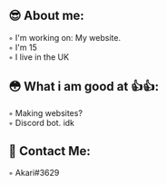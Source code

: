 ## 😎 About me:

◦ I'm working on: My website.<br>
◦ I'm 15<br>
◦ I live in the UK<br>

## 😳 What i am good at 👍👍:

◦ Making websites?<br>
◦ Discord bot. idk<br>

## 💬 Contact Me:

◦ Akari#3629
